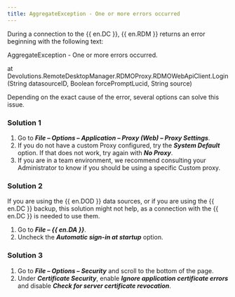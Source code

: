 ```yaml
---
title: AggregateException - One or more errors occurred
---
```

During a connection to the {{ en.DC }}, {{ en.RDM }} returns an error beginning with the following text:  

AggregateException - One or more errors occurred.  

at Devolutions.RemoteDesktopManager.RDMOProxy.RDMOWebApiClient.Login(String datasourceID, Boolean forcePromptLucid, String source)  

Depending on the exact cause of the error, several options can solve this issue.
### Solution 1
1. Go to ***File – Options – Application – Proxy (Web) – Proxy Settings***.
1. If you do not have a custom Proxy configured, try the ***System Default*** option. If that does not work, try again with ***No Proxy***.
1. If you are in a team environment, we recommend consulting your Administrator to know if you should be using a specific Custom proxy.
### Solution 2
If you are using the {{ en.DOD }} data sources, or if you are using the {{ en.DC }} backup, this solution might not help, as a connection with the {{ en.DC }} is needed to use them.  

1. Go to ***File – {{ en.DA }}***.
1. Uncheck the ***Automatic sign-in at startup*** option.
### Solution 3
1. Go to ***File – Options – Security*** and scroll to the bottom of the page.
1. Under ***Certificate Security***, enable ***Ignore application certificate errors*** and disable ***Check for server certificate revocation***.
